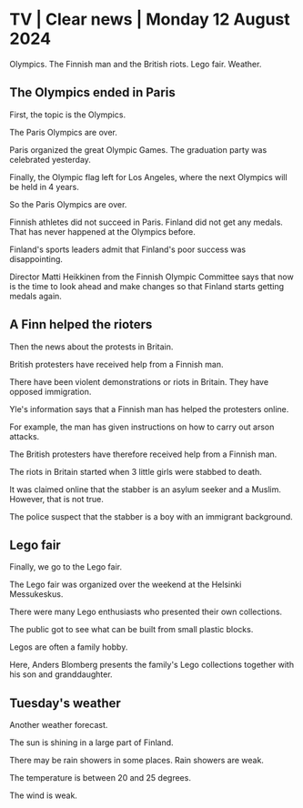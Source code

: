 # TV \| Clear news \| Monday 12 August 2024

Olympics. The Finnish man and the British riots. Lego fair. Weather.

## The Olympics ended in Paris

First, the topic is the Olympics.

The Paris Olympics are over.

Paris organized the great Olympic Games. The graduation party was celebrated yesterday.

Finally, the Olympic flag left for Los Angeles, where the next Olympics will be held in 4 years.

So the Paris Olympics are over.

Finnish athletes did not succeed in Paris. Finland did not get any medals. That has never happened at the Olympics before.

Finland's sports leaders admit that Finland's poor success was disappointing.

Director Matti Heikkinen from the Finnish Olympic Committee says that now is the time to look ahead and make changes so that Finland starts getting medals again.

## A Finn helped the rioters

Then the news about the protests in Britain.

British protesters have received help from a Finnish man.

There have been violent demonstrations or riots in Britain. They have opposed immigration.

Yle's information says that a Finnish man has helped the protesters online.

For example, the man has given instructions on how to carry out arson attacks.

The British protesters have therefore received help from a Finnish man.

The riots in Britain started when 3 little girls were stabbed to death.

It was claimed online that the stabber is an asylum seeker and a Muslim. However, that is not true.

The police suspect that the stabber is a boy with an immigrant background.

## Lego fair

Finally, we go to the Lego fair.

The Lego fair was organized over the weekend at the Helsinki Messukeskus.

There were many Lego enthusiasts who presented their own collections.

The public got to see what can be built from small plastic blocks.

Legos are often a family hobby.

Here, Anders Blomberg presents the family's Lego collections together with his son and granddaughter.

## Tuesday's weather

Another weather forecast.

The sun is shining in a large part of Finland.

There may be rain showers in some places. Rain showers are weak.

The temperature is between 20 and 25 degrees.

The wind is weak.

